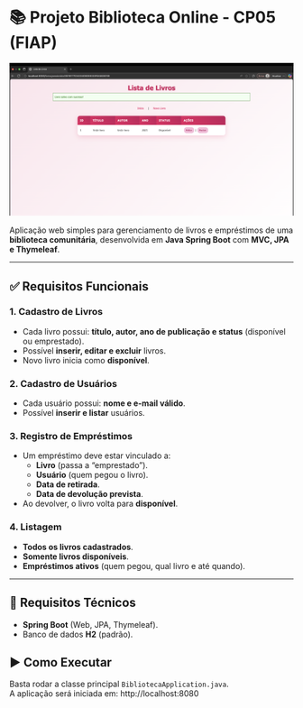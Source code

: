 # 📚 Projeto Biblioteca Online - CP05 (FIAP)

![Tela do Sistema](src/main/resources/static/css/capturadetela.png) 

Aplicação web simples para gerenciamento de livros e empréstimos de uma **biblioteca comunitária**, desenvolvida em **Java Spring Boot** com **MVC, JPA e Thymeleaf**.

---

## ✅ Requisitos Funcionais

### 1. Cadastro de Livros
- Cada livro possui: **título, autor, ano de publicação e status** (disponível ou emprestado).  
- Possível **inserir, editar e excluir** livros.  
- Novo livro inicia como **disponível**.  

### 2. Cadastro de Usuários
- Cada usuário possui: **nome e e-mail válido**.  
- Possível **inserir e listar** usuários.  

### 3. Registro de Empréstimos
- Um empréstimo deve estar vinculado a:  
  - **Livro** (passa a “emprestado”).  
  - **Usuário** (quem pegou o livro).  
  - **Data de retirada**.  
  - **Data de devolução prevista**.  
- Ao devolver, o livro volta para **disponível**.  

### 4. Listagem
- **Todos os livros cadastrados**.  
- **Somente livros disponíveis**.  
- **Empréstimos ativos** (quem pegou, qual livro e até quando).  

---

## 🔧 Requisitos Técnicos

- **Spring Boot** (Web, JPA, Thymeleaf).  
- Banco de dados **H2** (padrão).  

## ▶️ Como Executar

Basta rodar a classe principal `BibliotecaApplication.java`.  
A aplicação será iniciada em:
http://localhost:8080
